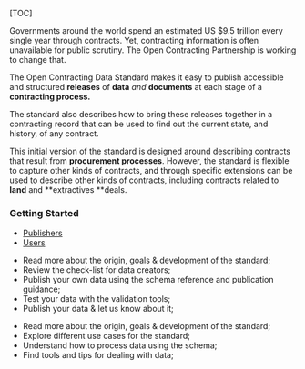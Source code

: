 [TOC]

<span class="lead">Governments around the world spend an estimated US $9.5 trillion every single year through contracts. Yet, contracting information is often unavailable for public scrutiny. The Open Contracting Partnership is working to change that.</span>

<span class="lead">The Open Contracting Data Standard makes it easy to publish accessible and structured **releases** of **data** _and_ **documents** at each stage of a **contracting process.**</span>

The standard also describes how to bring these releases together in a contracting record that can be used to find out the current state, and history, of any contract.

This initial version of the standard is designed around describing contracts that result from **procurement processes**. However, the standard is flexible to capture other kinds of contracts, and through specific extensions can be used to describe other kinds of contracts, including contracts related to **land** and **extractives **deals.

### Getting Started


<ul class="nav nav-tabs" role="tablist">
<li role="presentation" class="active"><a href="#publishers" role="tab" data-toggle="tab">Publishers</a></li>
<li role="presentation"><a href="#users" role="tab" data-toggle="tab">Users</a></li>
</ul>
<div class="tab-content">
<div role="tabpanel" class="tab-pane active" id="publishers">  

* Read more about the origin, goals & development of the standard;
* Review the check-list for data creators;
* Publish your own data using the schema reference and publication guidance;
* Test your data with the validation tools;
* Publish your data & let us know about it;

</div>
<div role="tabpanel" class="tab-pane" id="users">

* Read more about the origin, goals & development of the standard;
* Explore different use cases for the standard;
* Understand how to process data using the schema;
* Find tools and tips for dealing with data;

</div>
</div>

